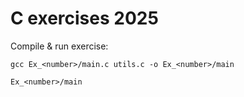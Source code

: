 # C exercises 2025

Compile & run exercise:
```
gcc Ex_<number>/main.c utils.c -o Ex_<number>/main
```
```
Ex_<number>/main
```
